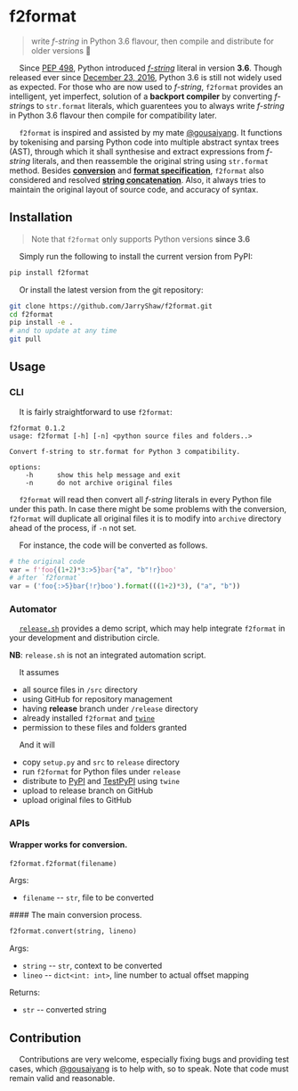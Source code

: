 # f2format

 > write *f-string* in Python 3.6 flavour, then compile and distribute for older versions :beer:

&emsp; Since [PEP 498](https://www.python.org/dev/peps/pep-0498/), Python introduced *[f-string](https://docs.python.org/3/reference/lexical_analysis.html#formatted-string-literals)* literal in version __3.6__. Though released ever since [December 23, 2016](https://docs.python.org/3.6/whatsnew/changelog.html#python-3-6-0-final), Python 3.6 is still not widely used as expected. For those who are now used to *f-string*, `f2format` provides an intelligent, yet imperfect, solution of a **backport compiler** by converting *f-string*s to `str.format` literals, which guarentees you to always write *f-string* in Python 3.6 flavour then compile for compatibility later.

&emsp; `f2format` is inspired and assisted by my mate [@gousaiyang](https://github.com/gousaiyang). It functions by tokenising and parsing Python code into multiple abstract syntax trees (AST), through which it shall synthesise and extract expressions from *f-string* literals, and then reassemble the original string using `str.format` method. Besides **[conversion](https://docs.python.org/3/library/string.html#format-string-syntax)** and **[format specification](https://docs.python.org/3/library/string.html#formatspec)**, `f2format` also considered and resolved **[string concatenation](https://docs.python.org/3/reference/lexical_analysis.html#string-literal-concatenation)**. Also, it always tries to maintain the original layout of source code, and accuracy of syntax.

## Installation

> Note that `f2format` only supports Python versions __since 3.6__

&emsp; Simply run the following to install the current version from PyPI:

```sh
pip install f2format
```

&emsp; Or install the latest version from the git repository:

```sh
git clone https://github.com/JarryShaw/f2format.git
cd f2format
pip install -e .
# and to update at any time
git pull
```

## Usage

### CLI

&emsp; It is fairly straightforward to use `f2format`:

```
f2format 0.1.2
usage: f2format [-h] [-n] <python source files and folders..>

Convert f-string to str.format for Python 3 compatibility.

options:
    -h      show this help message and exit
    -n      do not archive original files
```

&emsp; `f2format` will read then convert all *f-string* literals in every Python file under this path. In case there might be some problems with the conversion, `f2format` will duplicate all original files it is to modify into `archive` directory ahead of the process, if `-n` not set.

&emsp; For instance, the code will be converted as follows.

```python
# the original code
var = f'foo{(1+2)*3:>5}bar{"a", "b"!r}boo'
# after `f2format`
var = ('foo{:>5}bar{!r}boo').format(((1+2)*3), ("a", "b"))
```

### Automator

&emsp; [`release.sh`](https://github.com/JarryShaw/f2format/blob/master/release.sh) provides a demo script, which may help integrate `f2format` in your development and distribution circle.

__NB__: `release.sh` is not an integrated automation script.

&emsp; It assumes

 - all source files in `/src` directory
 - using GitHub for repository management
 - having **release** branch under `/release` directory
 - already installed `f2format` and [`twine`](https://github.com/pypa/twine#twine)
 - permission to these files and folders granted

&emsp; And it will

 - copy `setup.py` and `src` to `release` directory
 - run `f2format` for Python files under `release`
 - distribute to [PyPI](https://pypi.org) and [TestPyPI](https://test.pypi.org) using `twine`
 - upload to release branch on GitHub
 - upload original files to GitHub

### APIs

#### Wrapper works for conversion.

```python
f2format.f2format(filename)
```

Args:
 - `filename` -- `str`, file to be converted

#### The main conversion process.

```python
f2format.convert(string, lineno)
```

Args:
 - `string` -- `str`, context to be converted
 - `lineo` -- `dict<int: int>`, line number to actual offset mapping

Returns:
 - `str` -- converted string

## Contribution

&emsp; Contributions are very welcome, especially fixing bugs and providing test cases, which [@gousaiyang](https://github.com/gousaiyang) is to help with, so to speak. Note that code must remain valid and reasonable.
